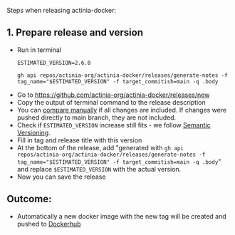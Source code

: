 Steps when releasing actinia-docker:

## 1. Prepare release and version
* Run in terminal
    ```
    ESTIMATED_VERSION=2.6.0

    gh api repos/actinia-org/actinia-docker/releases/generate-notes -f tag_name="$ESTIMATED_VERSION" -f target_commitish=main -q .body
    ```
* Go to https://github.com/actinia-org/actinia-docker/releases/new
* Copy the output of terminal command to the release description
* You can [compare manually](https://github.com/actinia-org/actinia-docker/compare/2.5.12...main) if all changes are included. If changes were pushed directly to main branch, they are not included.
* Check if `ESTIMATED_VERSION` increase still fits - we follow [Semantic Versioning](https://semver.org/spec/v2.0.0.html).
* Fill in tag and release title with this version
* At the bottom of the release, add
  "generated with `gh api repos/actinia-org/actinia-docker/releases/generate-notes -f tag_name="$ESTIMATED_VERSION" -f target_commitish=main -q .body`" and replace `$ESTIMATED_VERSION` with the actual version.
* Now you can save the release

## Outcome:
* Automatically a new docker image with the new tag will be created and pushed to [Dockerhub](https://hub.docker.com/r/mundialis/actinia/tags)
